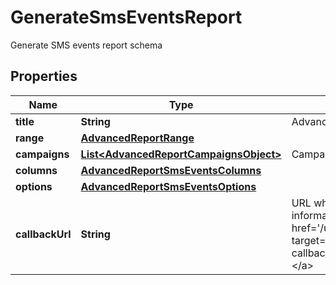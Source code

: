 

# GenerateSmsEventsReport

Generate SMS events report schema

## Properties

| Name | Type | Description | Notes |
|------------ | ------------- | ------------- | -------------|
|**title** | **String** | Advanced report title |  |
|**range** | [**AdvancedReportRange**](AdvancedReportRange.md) |  |  |
|**campaigns** | [**List&lt;AdvancedReportCampaignsObject&gt;**](AdvancedReportCampaignsObject.md) | Campaigns of the report |  |
|**columns** | [**AdvancedReportSmsEventsColumns**](AdvancedReportSmsEventsColumns.md) |  |  |
|**options** | [**AdvancedReportSmsEventsOptions**](AdvancedReportSmsEventsOptions.md) |  |  |
|**callbackUrl** | **String** | URL which will receive the information of the report &lt;a href&#x3D;&#39;/usecases/callbacks/&#39; target&#x3D;&#39;_blank&#39;&gt;[Go to callback documentation]&lt;/a&gt; |  [optional] |



